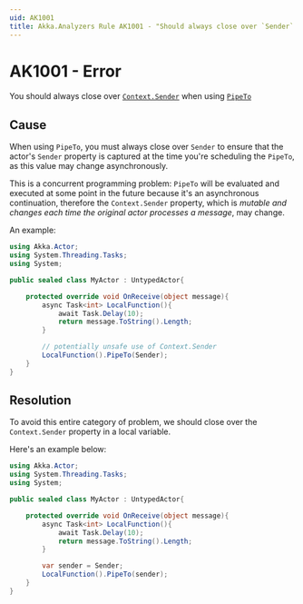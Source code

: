 ```yaml
---
uid: AK1001
title: Akka.Analyzers Rule AK1001 - "Should always close over `Sender` when using `PipeTo`"
---
```


# AK1001 - Error

You should always close over [`Context.Sender`](xref:Akka.Actor.IActorContext#Akka_Actor_IActorContext_Sender) when using [`PipeTo`](xref:Akka.Actor.PipeToSupport#Akka_Actor_PipeToSupport_PipeTo_System_Threading_Tasks_Task_Akka_Actor_ICanTell_Akka_Actor_IActorRef_System_Func_System_Object__System_Func_System_Exception_System_Object__)

## Cause

When using `PipeTo`, you must always close over `Sender` to ensure that the actor's `Sender` property is captured at the time you're scheduling the `PipeTo`, as this value may change asynchronously.

This is a concurrent programming problem: `PipeTo` will be evaluated and executed at some point in the future because it's an asynchronous continuation, therefore the `Context.Sender` property, which is _mutable and changes each time the original actor processes a message_, may change.

An example:

```csharp
using Akka.Actor;
using System.Threading.Tasks;
using System;

public sealed class MyActor : UntypedActor{

    protected override void OnReceive(object message){
        async Task<int> LocalFunction(){
            await Task.Delay(10);
            return message.ToString().Length;
        }

        // potentially unsafe use of Context.Sender
        LocalFunction().PipeTo(Sender); 
    }
}
```

## Resolution

To avoid this entire category of problem, we should close over the `Context.Sender` property in a local variable.

Here's an example below:

```csharp
using Akka.Actor;
using System.Threading.Tasks;
using System;

public sealed class MyActor : UntypedActor{

    protected override void OnReceive(object message){
        async Task<int> LocalFunction(){
            await Task.Delay(10);
            return message.ToString().Length;
        }

        var sender = Sender;
        LocalFunction().PipeTo(sender); 
    }
}
```
